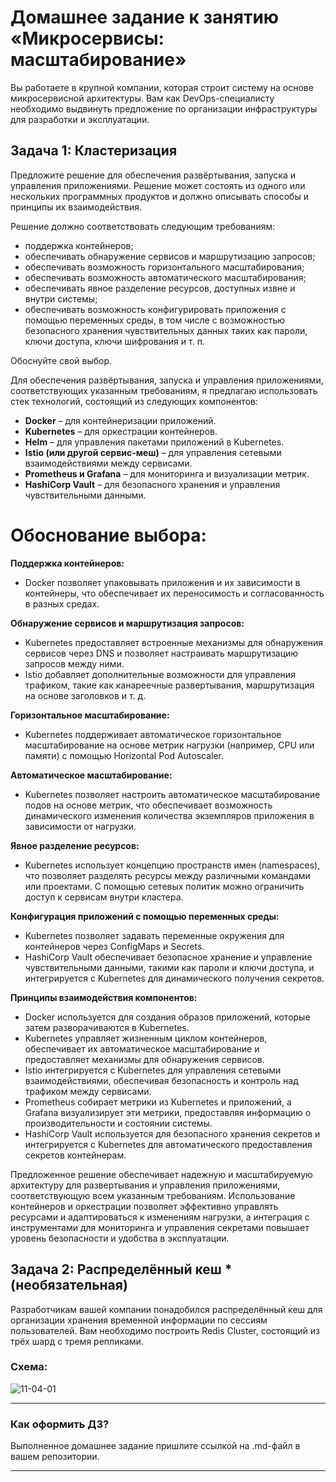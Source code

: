 # Домашнее задание к занятию «Микросервисы: масштабирование»

Вы работаете в крупной компании, которая строит систему на основе микросервисной архитектуры.
Вам как DevOps-специалисту необходимо выдвинуть предложение по организации инфраструктуры для разработки и эксплуатации.

## Задача 1: Кластеризация

Предложите решение для обеспечения развёртывания, запуска и управления приложениями.
Решение может состоять из одного или нескольких программных продуктов и должно описывать способы и принципы их взаимодействия.

Решение должно соответствовать следующим требованиям:
- поддержка контейнеров;
- обеспечивать обнаружение сервисов и маршрутизацию запросов;
- обеспечивать возможность горизонтального масштабирования;
- обеспечивать возможность автоматического масштабирования;
- обеспечивать явное разделение ресурсов, доступных извне и внутри системы;
- обеспечивать возможность конфигурировать приложения с помощью переменных среды, в том числе с возможностью безопасного хранения чувствительных данных таких как пароли, ключи доступа, ключи шифрования и т. п.

Обоснуйте свой выбор.

Для обеспечения развёртывания, запуска и управления приложениями, соответствующих указанным требованиям, я предлагаю использовать стек технологий, состоящий из следующих компонентов:

- **Docker** – для контейнеризации приложений.
- **Kubernetes** – для оркестрации контейнеров.
- **Helm** – для управления пакетами приложений в Kubernetes.
- **Istio (или другой сервис-меш)** – для управления сетевыми взаимодействиями между сервисами.
- **Prometheus и Grafana** – для мониторинга и визуализации метрик.
- **HashiCorp Vault** – для безопасного хранения и управления чувствительными данными.

# Обоснование выбора:

**Поддержка контейнеров:**
- Docker позволяет упаковывать приложения и их зависимости в контейнеры, что обеспечивает их переносимость и согласованность в разных средах.

**Обнаружение сервисов и маршрутизация запросов:**
- Kubernetes предоставляет встроенные механизмы для обнаружения сервисов через DNS и позволяет настраивать маршрутизацию запросов между ними.
- Istio добавляет дополнительные возможности для управления трафиком, такие как канареечные развертывания, маршрутизация на основе заголовков и т. д.

**Горизонтальное масштабирование:**
- Kubernetes поддерживает автоматическое горизонтальное масштабирование на основе метрик нагрузки (например, CPU или памяти) с помощью Horizontal Pod Autoscaler.

**Автоматическое масштабирование:**
- Kubernetes позволяет настроить автоматическое масштабирование подов на основе метрик, что обеспечивает возможность динамического изменения количества экземпляров приложения в зависимости от нагрузки.

**Явное разделение ресурсов:**
- Kubernetes использует концепцию пространств имен (namespaces), что позволяет разделять ресурсы между различными командами или проектами. С помощью сетевых политик можно ограничить доступ к сервисам внутри кластера.

**Конфигурация приложений с помощью переменных среды:**
- Kubernetes позволяет задавать переменные окружения для контейнеров через ConfigMaps и Secrets.
- HashiCorp Vault обеспечивает безопасное хранение и управление чувствительными данными, такими как пароли и ключи доступа, и интегрируется с Kubernetes для динамического получения секретов.

**Принципы взаимодействия компонентов:**
- Docker используется для создания образов приложений, которые затем разворачиваются в Kubernetes.
- Kubernetes управляет жизненным циклом контейнеров, обеспечивает их автоматическое масштабирование и предоставляет механизмы для обнаружения сервисов.
- Istio интегрируется с Kubernetes для управления сетевыми взаимодействиями, обеспечивая безопасность и контроль над трафиком между сервисами.
- Prometheus собирает метрики из Kubernetes и приложений, а Grafana визуализирует эти метрики, предоставляя информацию о производительности и состоянии системы.
- HashiCorp Vault используется для безопасного хранения секретов и интегрируется с Kubernetes для автоматического предоставления секретов контейнерам.

Предложенное решение обеспечивает надежную и масштабируемую архитектуру для развертывания и управления приложениями, соответствующую всем указанным требованиям. Использование контейнеров и оркестрации позволяет эффективно управлять ресурсами и адаптироваться к изменениям нагрузки, а интеграция с инструментами для мониторинга и управления секретами повышает уровень безопасности и удобства в эксплуатации.

## Задача 2: Распределённый кеш * (необязательная)

Разработчикам вашей компании понадобился распределённый кеш для организации хранения временной информации по сессиям пользователей.
Вам необходимо построить Redis Cluster, состоящий из трёх шард с тремя репликами.

### Схема:

![11-04-01](https://user-images.githubusercontent.com/1122523/114282923-9b16f900-9a4f-11eb-80aa-61ed09725760.png)

---

### Как оформить ДЗ?

Выполненное домашнее задание пришлите ссылкой на .md-файл в вашем репозитории.

---
